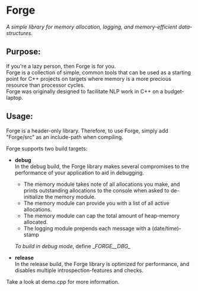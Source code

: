 # Forge #
_A *simple* library for memory allocation, logging, and memory-efficient data-structures._

## Purpose: ##
If you're a lazy person, then Forge is for you.  
Forge is a collection of simple, common tools that can be used as a starting point for C++ projects on targets where memory is a more precious resource than processor cycles.  
Forge was originally designed to facilitate NLP work in C++ on a budget-laptop.

## Usage: ##
Forge is a header-only library.
Therefore, to use Forge, simply add "Forge/src" as an include-path when compiling.
 
Forge supports two build targets:
*   **debug**  
    In the debug build, the Forge library makes several compromises to the performance of your application to aid in  debugging.
    
    *   The memory module takes note of all allocations you make, and prints outstanding allocations to the console when asked to de-initialize the memory module. 
    *   The memory module can provide you with a list of all active allocations.
    *   The memory module can cap the total amount of heap-memory allocated.
    *   The logging module prepends each message with a (date/time)-stamp

    *To build in debug mode*, define \__FORGE__DBG\__

*   **release**  
    In the release build, the Forge library is optimized for performance, and disables multiple introspection-features and checks.

Take a look at demo.cpp for more information.

